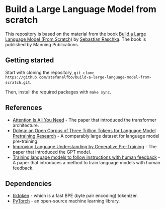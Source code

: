 # Build a Large Language Model from scratch

This repository is based on the material from the book [Build a Large Language Model (From Scratch)](https://www.manning.com/books/build-a-large-language-model-from-scratch) by [Sebastian Raschka](https://sebastianraschka.com/). The book is published by Manning Publications.

## Getting started

Start with cloning the repository, `git clone https://github.com/stefanalfbo/build-a-large-language-model-from-scratch.git`.

Then, install the required packages with `make sync`.

## References

* [Attention Is All You Need](https://arxiv.org/abs/1706.03762) - The paper that introduced the transformer architecture.
* [Dolma: an Open Corpus of Three Trillion Tokens for Language Model Pretraining Research](https://arxiv.org/abs/2402.00159) - A comparably large dataset for language model pre-training.
* [Improving Language Understanding
by Generative Pre-Training](https://cdn.openai.com/research-covers/language-unsupervised/language_understanding_paper.pdf) - The paper that introduced the GPT model.
* [Training language models to follow instructions with human feedback](https://arxiv.org/abs/2203.02155) - A paper that introduces a method to train language models with human feedback.

## Dependencies

* [tiktoken](https://github.com/openai/tiktoken) - which is a fast BPE (byte pair encoding) tokenizer.
* [PyTorch](https://pytorch.org/) - an open-source machine learning library.

